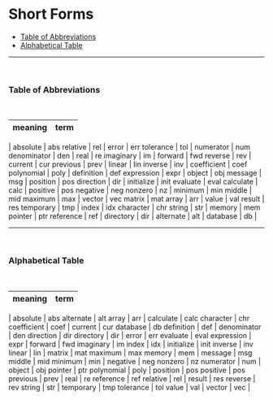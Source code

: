 # Short Forms

- [Table of Abbreviations](https://github.com/JuliaPraxis/Naming/blob/master/shortforms.md#table-of-abbreviations)
- [Alphabetical Table](https://github.com/JuliaPraxis/Naming/blob/master/shortforms.md#alphabetical-table)

-----
&nbsp; &nbsp; 
### Table of Abbreviations
&nbsp; &nbsp;  

meaning|term
-----|-------
|
absolute | abs 
relative | rel 
|
error | err 
tolerance | tol 
|
numerator | num
denominator | den
|
real | re
imaginary | im
|
forward | fwd 
reverse | rev 
|
current | cur
previous | prev 
|
linear | lin
inverse | inv
|
coefficient | coef
polynomial | poly
|
definition | def
expression | expr
|
object | obj
message | msg
|
position | pos
direction | dir
|
initialize | init
evaluate | eval
calculate | calc
|
positive | pos
negative | neg
nonzero | nz 
|
minimum | min
middle | mid
maximum | max 
|
vector | vec
matrix | mat 
array | arr 
| 
value | val 
result | res
temporary | tmp
|
index | idx
character | chr
string | str
|
memory | mem
pointer | ptr
reference | ref
|
directory | dir
|
alternate | alt
|
database | db
|

-----
&nbsp; &nbsp; 
### Alphabetical Table
&nbsp; &nbsp; 

meaning| term
-----|-------
|
absolute | abs 
alternate | alt
array | arr
|
calculate | calc
character | chr
coefficient | coef
|
current | cur
database | db
definition | def
|
denominator | den
direction | dir
directory | dir
|
error | err
evaluate | eval
expression | expr
|
forward | fwd
imaginary | im
index | idx
|
initialize | init
inverse | inv
linear | lin
|
matrix | mat
maximum | max
memory | mem
|
message | msg
middle | mid
minimum | min
|
negative | neg
nonzero | nz
numerator | num
|
object | obj
pointer | ptr
polynomial | poly
|
position | pos
positive | pos
previous | prev
|
real | re
reference | ref
relative | rel
|
result | res
reverse | rev
string | str
|
temporary | tmp
tolerance | tol
value | val
|
vector | vec
|
